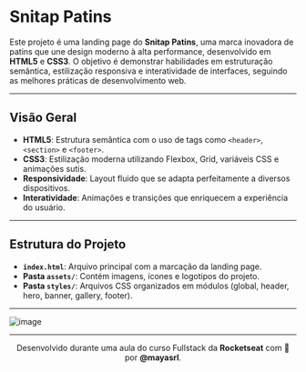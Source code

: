 # Snitap Patins

Este projeto é uma landing page do **Snitap Patins**, uma marca inovadora de patins que une design moderno à alta performance, desenvolvido em **HTML5** e **CSS3**. O objetivo é demonstrar habilidades em estruturação semântica, estilização responsiva e interatividade de interfaces, seguindo as melhores práticas de desenvolvimento web.

---

## Visão Geral

- **HTML5**: Estrutura semântica com o uso de tags como `<header>`, `<section>` e `<footer>`.
- **CSS3**: Estilização moderna utilizando Flexbox, Grid, variáveis CSS e animações sutis.
- **Responsividade**: Layout fluido que se adapta perfeitamente a diversos dispositivos.
- **Interatividade**: Animações e transições que enriquecem a experiência do usuário.

---

## Estrutura do Projeto

- **`index.html`**: Arquivo principal com a marcação da landing page.
- **Pasta `assets/`**: Contém imagens, ícones e logotipos do projeto.
- **Pasta `styles/`**: Arquivos CSS organizados em módulos (global, header, hero, banner, gallery, footer).

---

![image](https://github.com/user-attachments/assets/032e858e-bd39-49ba-bdf7-378d97ad7709)

---

<p align="center">
  Desenvolvido durante uma aula do curso Fullstack da <strong>Rocketseat</strong> com 💛 por <strong>@mayasrl</strong>.
</p>
